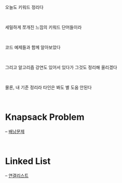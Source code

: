 오늘도 키워드 정리다

<br>

세밀하게 쪼개진 느낌의 키워드 단어들이라

<br>

코드 예제들과 함께 알아보았다

<br>

그리고 알고리즘 강연도 있어서 있다가 그것도 정리해 올리겠다

<br>

물론, 내 기준 정리라 타인은 봐도 별 도움 안된다

<br>

# Knapsack Problem

– [배낭문제](../../reviews/week4_word/knapsack.md)

<br>

# Linked List

– [연결리스트]()